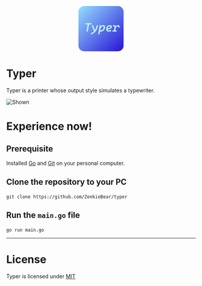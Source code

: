 <p style='text-align: center'>
  <img src="doc/typer-logo.png" width='120' height='120' style='border-radius: 15px'>
</p>

# Typer
Typer is a printer whose output style simulates a typewriter.

![Shown](doc/show.gif)

# Experience now!
## Prerequisite
Installed [Go](https://go.dev/doc/install) and [Git](https://git-scm.com/downloads) on your personal computer.

## Clone the repository to your PC
```shell
git clone https://github.com/ZenkieBear/typer
```

## Run the `main.go` file
```shell
go run main.go
```

---
# License
Typer is licensed under [MIT](LICENSE)
